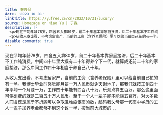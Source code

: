 ```yaml
---
title: 奢侈品
date: '2023-10-31'
linkTitle: https://yufree.cn/cn/2023/10/31/luxury/
source: Homepage on Miao Yu | 于淼
description: |-
  <p>现在平均年龄78岁，四舍五入算80岁，前二十年基本靠家庭接济，后二十年基本不工作纯消费，中间四十年里大概有二十年得养个下一代，就算成还前二十年的家庭接济，那么中间工作四十年相当于养自己八十年。</p>
  <p>从收入支出看，不考虑留家产，当前的工资（含养老保险）里可以给当前自己花的有一半。我博士毕业时感觉能月薪一万人民币就谢天谢地了，那我们就按工作四十年平均一个月赚一万，工作四十年能有四百八十万，乐观点算五百万，那么这里面可供消费的就是二百五十万人民币。至于一个人一辈子能不能赚五百万，对大多数人而言还是属于不折腾可以争取但难度很高的数，起码我父母那一代高中学历的工人一辈子加养老金都够不到这个数一半，按当前大城市的 ...
disable_comments: true
---
```

<p>现在平均年龄78岁，四舍五入算80岁，前二十年基本靠家庭接济，后二十年基本不工作纯消费，中间四十年里大概有二十年得养个下一代，就算成还前二十年的家庭接济，那么中间工作四十年相当于养自己八十年。</p>
<p>从收入支出看，不考虑留家产，当前的工资（含养老保险）里可以给当前自己花的有一半。我博士毕业时感觉能月薪一万人民币就谢天谢地了，那我们就按工作四十年平均一个月赚一万，工作四十年能有四百八十万，乐观点算五百万，那么这里面可供消费的就是二百五十万人民币。至于一个人一辈子能不能赚五百万，对大多数人而言还是属于不折腾可以争取但难度很高的数，起码我父母那一代高中学历的工人一辈子加养老金都够不到这个数一半，按当前大城市的 ...